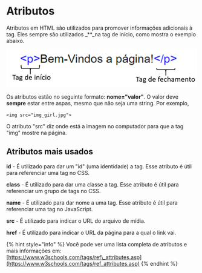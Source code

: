 # Atributos

Atributos em HTML são utilizados para promover informações adicionais à tag. Eles sempre são utilizados \_\*\*\_na tag de início, como mostra o exemplo abaixo.

![](../../.gitbook/assets/image%20%282%29.png)

Os atributos estão no seguinte formato: **nome="valor"**. O valor deve **sempre** estar entre aspas, mesmo que não seja uma string. Por exemplo,

```markup
<img src="img_girl.jpg">
```

O atributo "src" diz onde está a imagem no computador para que a tag "img" mostre na página.

## Atributos mais usados

**id** - É utilizado para dar um "id" \(uma identidade\) a tag. Esse atributo é útil para referenciar uma tag no CSS.

**class** - É utilizado para dar uma classe a tag. Esse atributo é útil para referenciar um grupo de tags no CSS.

**name** - É utilizado para dar nome a uma tag. Esse atributo é útil para referenciar uma tag no JavaScript.

**src** - É utilizado para indicar o URL do arquivo de mídia.

**href** - É utilizado para indicar o URL da página para a qual o link vai.

{% hint style="info" %}
Você pode ver uma lista completa de atributos e mais informações em: [https://www.w3schools.com/tags/ref\_attributes.asp](https://www.w3schools.com/tags/ref_attributes.asp)
{% endhint %}

